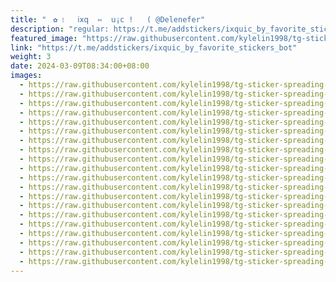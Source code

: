 ```yaml
---
title: "ᅠ✿ ᎒ ‌‌  ⁪⁬⁮𝗂𝗑𝗊  ⑅  𝗎¡𝖼 !   ( @Delenefer"
description: "regular: https://t.me/addstickers/ixquic_by_favorite_stickers_bot"
featured_image: "https://raw.githubusercontent.com/kylelin1998/tg-sticker-spreading-worldwide-images/main/img/d4b282b6-aa72-417d-beb1-12298951c049.jpg"
link: "https://t.me/addstickers/ixquic_by_favorite_stickers_bot"
weight: 3
date: 2024-03-09T08:34:00+08:00
images:
  - https://raw.githubusercontent.com/kylelin1998/tg-sticker-spreading-worldwide-images/main/img/d4b282b6-aa72-417d-beb1-12298951c049.jpg
  - https://raw.githubusercontent.com/kylelin1998/tg-sticker-spreading-worldwide-images/main/img/8b2e2daa-7531-4b8a-a3ee-6ddba1635f0c.jpg
  - https://raw.githubusercontent.com/kylelin1998/tg-sticker-spreading-worldwide-images/main/img/7b832a15-8d0b-4a61-878e-0f139a6286cb.jpg
  - https://raw.githubusercontent.com/kylelin1998/tg-sticker-spreading-worldwide-images/main/img/8403a57e-d0fb-4b40-ba1f-bdb39f129bbc.jpg
  - https://raw.githubusercontent.com/kylelin1998/tg-sticker-spreading-worldwide-images/main/img/34dbc6c8-6af3-42b2-aace-b54a6f27021f.jpg
  - https://raw.githubusercontent.com/kylelin1998/tg-sticker-spreading-worldwide-images/main/img/4de96770-efa8-4265-9d19-6c79d0ca40a7.jpg
  - https://raw.githubusercontent.com/kylelin1998/tg-sticker-spreading-worldwide-images/main/img/101910b1-2377-4f63-805f-41a474701df1.jpg
  - https://raw.githubusercontent.com/kylelin1998/tg-sticker-spreading-worldwide-images/main/img/cdad7bac-518a-414d-bd30-2aa1a1e8aa8a.jpg
  - https://raw.githubusercontent.com/kylelin1998/tg-sticker-spreading-worldwide-images/main/img/853b26a9-1c42-44ea-8d01-009e05f1e5da.jpg
  - https://raw.githubusercontent.com/kylelin1998/tg-sticker-spreading-worldwide-images/main/img/c46c8fab-a37b-4bd3-8be7-8ecc1cad6947.jpg
  - https://raw.githubusercontent.com/kylelin1998/tg-sticker-spreading-worldwide-images/main/img/2d1d61b1-f354-47b2-8d93-15bd5c56b1cc.jpg
  - https://raw.githubusercontent.com/kylelin1998/tg-sticker-spreading-worldwide-images/main/img/ce5059d2-1cf7-45d6-ae37-40cd89f12cb5.jpg
  - https://raw.githubusercontent.com/kylelin1998/tg-sticker-spreading-worldwide-images/main/img/f085b89f-0d5c-4a64-b05c-0786be7ff710.jpg
  - https://raw.githubusercontent.com/kylelin1998/tg-sticker-spreading-worldwide-images/main/img/5da37b92-e2b5-4099-93b7-077197db50a7.jpg
  - https://raw.githubusercontent.com/kylelin1998/tg-sticker-spreading-worldwide-images/main/img/226b5006-0390-4684-af96-ecfbbccd192b.jpg
  - https://raw.githubusercontent.com/kylelin1998/tg-sticker-spreading-worldwide-images/main/img/50c83c8f-28e1-4c73-9af0-30e5851cfb52.jpg
  - https://raw.githubusercontent.com/kylelin1998/tg-sticker-spreading-worldwide-images/main/img/4aca6d4e-4fd0-4deb-b2bb-21cf8cb214da.jpg
  - https://raw.githubusercontent.com/kylelin1998/tg-sticker-spreading-worldwide-images/main/img/8cde1e9d-a329-4f7e-98e6-9503d10e7b64.jpg
  - https://raw.githubusercontent.com/kylelin1998/tg-sticker-spreading-worldwide-images/main/img/fba1d9e4-f2f4-4c02-9dbf-b8231546a8e3.jpg
  - https://raw.githubusercontent.com/kylelin1998/tg-sticker-spreading-worldwide-images/main/img/bacf319c-5321-4c3a-b738-4597cc350a57.jpg
---
```

